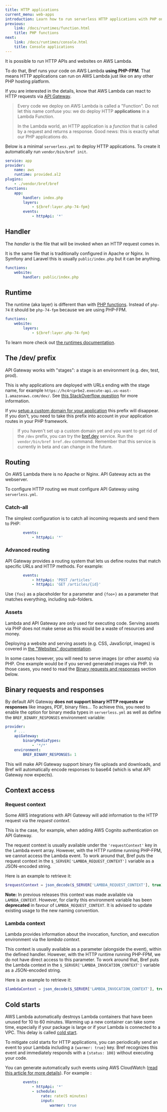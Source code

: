 ```yaml
---
title: HTTP applications
current_menu: web-apps
introduction: Learn how to run serverless HTTP applications with PHP on AWS Lambda using Bref.
previous:
    link: /docs/runtimes/function.html
    title: PHP functions
next:
    link: /docs/runtimes/console.html
    title: Console applications
---
```


It is possible to run HTTP APIs and websites on AWS Lambda.

To do that, Bref runs your code on AWS Lambda **using PHP-FPM**. That means HTTP applications can run on AWS Lambda just like on any other PHP hosting platform.

If you are interested in the details, know that AWS Lambda can react to HTTP requests via [API Gateway](https://aws.amazon.com/api-gateway/).

> Every code we deploy on AWS Lambda is called a "Function". Do not let this name confuse you: we do deploy HTTP **applications** in a Lambda Function.
>
> In the Lambda world, an HTTP application is a *function* that is called by a request and returns a response. Good news: this is exactly what our PHP applications do.

Below is a minimal `serverless.yml` to deploy HTTP applications. To create it automatically run `vendor/bin/bref init`.

```yaml
service: app
provider:
    name: aws
    runtime: provided.al2
plugins:
    - ./vendor/bref/bref
functions:
    app:
        handler: index.php
        layers:
            - ${bref:layer.php-74-fpm}
        events:
            - httpApi: '*'
```

## Handler

The *handler* is the file that will be invoked when an HTTP request comes in.

It is the same file that is traditionally configured in Apache or Nginx. In Symfony and Laravel this is usually `public/index.php` but it can be anything.

```yaml
functions:
    website:
        handler: public/index.php
```

## Runtime

The runtime (aka layer) is different than with [PHP functions](function.md). Instead of `php-74` it should be `php-74-fpm` because we are using PHP-FPM.

```yaml
functions:
    website:
        layers:
            - ${bref:layer.php-74-fpm}
```

To learn more check out [the runtimes documentation](/docs/runtimes/README.md).

## The /dev/ prefix

API Gateway works with "stages": a stage is an environment (e.g. dev, test, prod).

This is why applications are deployed with URLs ending with the stage name, for example `https://hc4rcprbe2.execute-api.us-east-1.amazonaws.com/dev/`. See [this StackOverflow question](https://stackoverflow.com/questions/46857335/how-to-remove-stage-from-urls-for-aws-lambda-functions-serverless-framework) for more information.

If you [setup a custom domain for your application](/docs/environment/custom-domains.md) this prefix will disappear. If you don't, you need to take this prefix into account in your application routes in your PHP framework.

> If you haven't set up a custom domain yet and you want to get rid of the `/dev` prefix, you can try the [bref.dev](https://bref.dev) service. Run the `vendor/bin/bref bref.dev` command. Remember that this service is currently in beta and can change in the future.

## Routing

On AWS Lambda there is no Apache or Nginx. API Gateway acts as the webserver.

To configure HTTP routing we must configure API Gateway using `serverless.yml`.

### Catch-all

The simplest configuration is to catch all incoming requests and send them to PHP:

```yaml
        events:
            - httpApi: '*'
```

### Advanced routing

API Gateway provides a routing system that lets us define routes that match specific URLs and HTTP methods. For example:

```yaml
        events:
            - httpApi: 'POST /articles'
            - httpApi: 'GET /articles/{id}'
```

Use `{foo}` as a placeholder for a parameter and `{foo+}` as a parameter that matches everything, including sub-folders.

### Assets

Lambda and API Gateway are only used for executing code. Serving assets via PHP does not make sense as this would be a waste of resources and money.

Deploying a website and serving assets (e.g. CSS, JavaScript, images) is covered in [the "Websites" documentation](/docs/websites.md).

In some cases however, you will need to serve images (or other assets) via PHP. One example would be if you served generated images via PHP. In those cases, you need to read the [Binary requests and responses](#binary-requests-and-responses) section below.

## Binary requests and responses

By default API Gateway **does not support binary HTTP requests or responses** like
images, PDF, binary files… To achieve this, you need to enable the option for binary
media types in `serverless.yml` as well as define the `BREF_BINARY_RESPONSES` environment
variable:

```yaml
provider:
    # ...
    apiGateway:
        binaryMediaTypes:
            - '*/*'
    environment:
        BREF_BINARY_RESPONSES: 1
```

This will make API Gateway support binary file uploads and downloads, and Bref will
automatically encode responses to base64 (which is what API Gateway now expects).

## Context access

### Request context

Some AWS integrations with API Gateway will add information to the HTTP request via the *request context*.

This is the case, for example, when adding AWS Cognito authentication on API Gateway.

The request context is usually available under the `'requestContext'` key in the Lambda event array. However, with the HTTP runtime running PHP-FPM, we cannot access the Lambda event. To work around that, Bref puts the request context in the `$_SERVER['LAMBDA_REQUEST_CONTEXT']` variable as a JSON-encoded string.

Here is an example to retrieve it:

```php
$requestContext = json_decode($_SERVER['LAMBDA_REQUEST_CONTEXT'], true);
```

**Note:** In previous releases this context was made available via `LAMBDA_CONTEXT`.
However, for clarity this environment variable has been **deprecated** in favour of `LAMBDA_REQUEST_CONTEXT`.
It is advised to update existing usage to the new naming convention.

### Lambda context

Lambda provides information about the invocation, function, and execution environment via the *lambda context*.

This context is usually available as a parameter (alongside the event), within the defined handler.
However, with the HTTP runtime running PHP-FPM, we do not have direct access to this parameter.
To work around that, Bref puts the Lambda context in the `$_SERVER['LAMBDA_INVOCATION_CONTEXT']` variable as a JSON-encoded string.

Here is an example to retrieve it:

```php
$lambdaContext = json_decode($_SERVER['LAMBDA_INVOCATION_CONTEXT'], true);
```

## Cold starts

AWS Lambda automatically destroys Lambda containers that have been unused for 10 to 60 minutes. Warming up a new container can take some time, especially if your package is large or if your Lambda is connected to a VPC. This delay is called [cold start](https://mikhail.io/serverless/coldstarts/aws/).

To mitigate cold starts for HTTP applications, you can periodically send an event to your Lambda including a `{warmer: true}` key. Bref recognizes this event and immediately responds with a `{status: 100}` without executing your code.

You can generate automatically such events using AWS CloudWatch ([read this article for more details](https://www.jeremydaly.com/lambda-warmer-optimize-aws-lambda-function-cold-starts/)). For example :

```yaml
        events:
            - httpApi: '*'
            - schedule:
                rate: rate(5 minutes)
                input:
                    warmer: true
```
